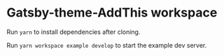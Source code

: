 # Gatsby-theme-AddThis workspace

Run `yarn` to install dependencies after cloning.

Run `yarn workspace example develop` to start the example dev server.